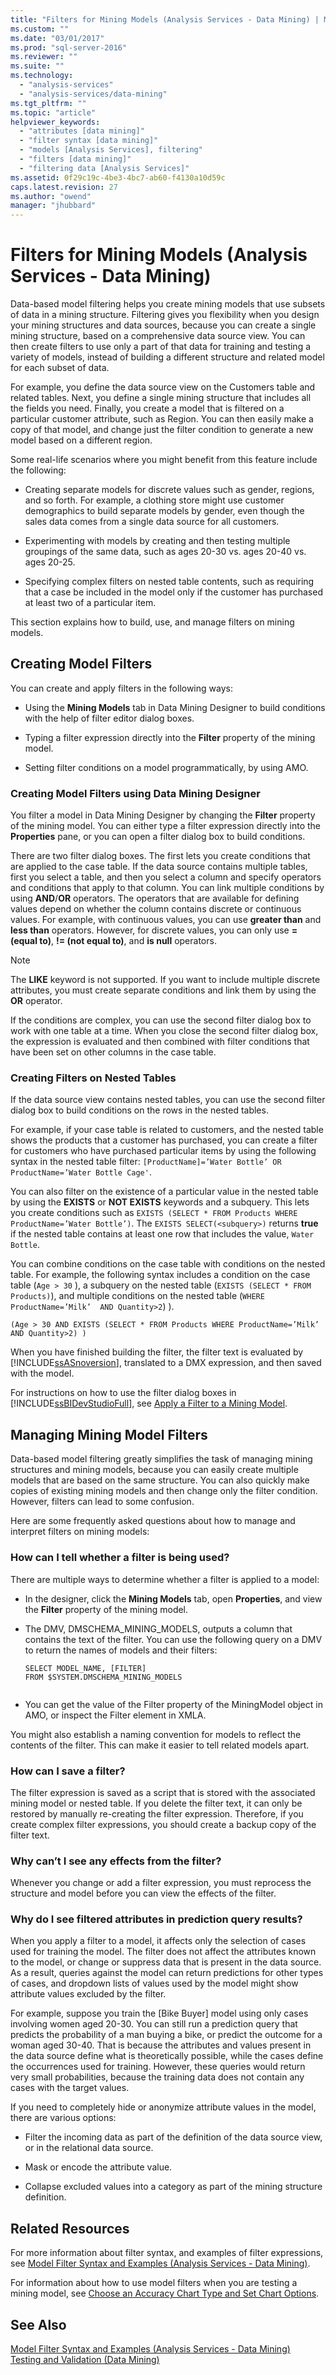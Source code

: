 ```yaml
---
title: "Filters for Mining Models (Analysis Services - Data Mining) | Microsoft Docs"
ms.custom: ""
ms.date: "03/01/2017"
ms.prod: "sql-server-2016"
ms.reviewer: ""
ms.suite: ""
ms.technology: 
  - "analysis-services"
  - "analysis-services/data-mining"
ms.tgt_pltfrm: ""
ms.topic: "article"
helpviewer_keywords: 
  - "attributes [data mining]"
  - "filter syntax [data mining]"
  - "models [Analysis Services], filtering"
  - "filters [data mining]"
  - "filtering data [Analysis Services]"
ms.assetid: 0f29c19c-4be3-4bc7-ab60-f4130a10d59c
caps.latest.revision: 27
ms.author: "owend"
manager: "jhubbard"
---
```

# Filters for Mining Models (Analysis Services - Data Mining)
  Data-based model filtering helps you create mining models that use subsets of data in a mining structure. Filtering gives you flexibility when you design your mining structures and data sources, because you can create a single mining structure, based on a comprehensive data source view. You can then create filters to use only a part of that data for training and testing a variety of models, instead of building a different structure and related model for each subset of data.  
  
 For example, you define the data source view on the Customers table and related tables. Next, you define a single mining structure that includes all the fields you need. Finally, you create a model that is filtered on a particular customer attribute, such as Region. You can then easily make a copy of that model, and change just the filter condition to generate a new model based on a different region.  
  
 Some real-life scenarios where you might benefit from this feature include the following:  
  
-   Creating separate models for discrete values such as gender, regions, and so forth. For example, a clothing store might use customer demographics to build separate models by gender, even though the sales data comes from a single data source for all customers.  
  
-   Experimenting with models by creating and then testing multiple groupings of the same data, such as ages 20-30 vs. ages 20-40 vs. ages 20-25.  
  
-   Specifying complex filters on nested table contents, such as requiring that a case be included in the model only if the customer has purchased at least two of a particular item.  
  
 This section explains how to build, use, and manage filters on mining models.  
  
## Creating Model Filters  
 You can create and apply filters in the following ways:  
  
-   Using the **Mining Models** tab in Data Mining Designer to build conditions with the help of filter editor dialog boxes.  
  
-   Typing a filter expression directly into the **Filter** property of the mining model.  
  
-   Setting filter conditions on a model programmatically, by using AMO.  
  
### Creating Model Filters using Data Mining Designer  
 You filter a model in Data Mining Designer by changing the **Filter** property of the mining model. You can either type a filter expression directly into the **Properties** pane, or you can open a filter dialog box to build conditions.  
  
 There are two filter dialog boxes. The first lets you create conditions that are applied to the case table. If the data source contains multiple tables, first you select a table, and then you select a column and specify operators and conditions that apply to that column. You can link multiple conditions by using **AND**/**OR** operators. The operators that are available for defining values depend on whether the column contains discrete or continuous values. For example, with continuous values, you can use **greater than** and **less than** operators. However, for discrete values, you can only use **= (equal to)**, **!= (not equal to)**, and **is null** operators.  
  
> [!NOTE]  
>  The **LIKE** keyword is not supported. If you want to include multiple discrete attributes, you must create separate conditions and link them by using the **OR** operator.  
  
 If the conditions are complex, you can use the second filter dialog box to work with one table at a time. When you close the second filter dialog box, the expression is evaluated and then combined with filter conditions that have been set on other columns in the case table.  
  
### Creating Filters on Nested Tables  
 If the data source view contains nested tables, you can use the second filter dialog box to build conditions on the rows in the nested tables.  
  
 For example, if your case table is related to customers, and the nested table shows the products that a customer has purchased, you can create a filter for customers who have purchased particular items by using the following syntax in the nested table filter: `[ProductName]=’Water Bottle’ OR ProductName=’Water Bottle Cage'`.  
  
 You can also filter on the existence of a particular value in the nested table by using the **EXISTS** or **NOT EXISTS** keywords and a subquery. This lets you create conditions such as `EXISTS (SELECT * FROM Products WHERE ProductName=’Water Bottle’)`. The `EXISTS SELECT(<subquery>)` returns **true** if the nested table contains at least one row that includes the value, `Water Bottle`.  
  
 You can combine conditions on the case table with conditions on the nested table. For example, the following syntax includes a condition on the case table (`Age > 30` ), a subquery on the nested table (`EXISTS (SELECT * FROM Products)`), and multiple conditions on the nested table (`WHERE ProductName=’Milk’  AND Quantity>2`) ).  
  
```  
(Age > 30 AND EXISTS (SELECT * FROM Products WHERE ProductName=’Milk’  AND Quantity>2) )  
```  
  
 When you have finished building the filter, the filter text is evaluated by [!INCLUDE[ssASnoversion](../../analysis-services/includes/ssasnoversion-md.md)], translated to a DMX expression, and then saved with the model.  
  
 For instructions on how to use the filter dialog boxes in [!INCLUDE[ssBIDevStudioFull](../../analysis-services/includes/ssbidevstudiofull-md.md)], see [Apply a Filter to a Mining Model](../../analysis-services/data-mining/apply-a-filter-to-a-mining-model.md).  
  
## Managing Mining Model Filters  
 Data-based model filtering greatly simplifies the task of managing mining structures and mining models, because you can easily create multiple models that are based on the same structure. You can also quickly make copies of existing mining models and then change only the filter condition. However, filters can lead to some confusion.  
  
 Here are some frequently asked questions about how to manage and interpret filters on mining models:  
  
### How can I tell whether a filter is being used?  
 There are multiple ways to determine whether a filter is applied to a model:  
  
-   In the designer, click the **Mining Models** tab, open **Properties**, and view the **Filter** property of the mining model.  
  
-   The DMV, DMSCHEMA_MINING_MODELS, outputs a column that contains the text of the filter. You can use the following query on a DMV to return the names of models and their filters:  
  
    ```  
    SELECT MODEL_NAME, [FILTER]   
    FROM $SYSTEM.DMSCHEMA_MINING_MODELS  
  
    ```  
  
-   You can get the value of the Filter property of the MiningModel object in AMO, or inspect the Filter element in XMLA.  
  
 You might also establish a naming convention for models to reflect the contents of the filter. This can make it easier to tell related models apart.  
  
### How can I save a filter?  
 The filter expression is saved as a script that is stored with the associated mining model or nested table. If you delete the filter text, it can only be restored by manually re-creating the filter expression. Therefore, if you create complex filter expressions, you should create a backup copy of the filter text.  
  
### Why can’t I see any effects from the filter?  
 Whenever you change or add a filter expression, you must reprocess the structure and model before you can view the effects of the filter.  
  
### Why do I see filtered attributes in prediction query results?  
 When you apply a filter to a model, it affects only the selection of cases used for training the model. The filter does not affect the attributes known to the model, or change or suppress data that is present in the data source. As a result, queries against the model can return predictions for other types of cases, and dropdown lists of values used by the model might show attribute values excluded by the filter.  
  
 For example, suppose you train the [Bike Buyer] model using only cases involving women aged 20-30. You can still run a prediction query that predicts the probability of a man buying a bike, or predict the outcome for a woman aged 30-40. That is because the attributes and values present in the data source define what is theoretically possible, while the cases define the occurrences used for training. However, these queries would return very small probabilities, because the training data does not contain any cases with the target values.  
  
 If you need to completely hide or anonymize attribute values in the model, there are various options:  
  
-   Filter the incoming data as part of the definition of the data source view, or in the relational data source.  
  
-   Mask or encode the attribute value.  
  
-   Collapse excluded values into a category as part of the mining structure definition.  
  
## Related Resources  
 For more information about filter syntax, and examples of filter expressions, see [Model Filter Syntax and Examples &#40;Analysis Services - Data Mining&#41;](../../analysis-services/data-mining/model-filter-syntax-and-examples-analysis-services-data-mining.md).  
  
 For information about how to use model filters when you are testing a mining model, see [Choose an Accuracy Chart Type and Set Chart Options](../../analysis-services/data-mining/choose-an-accuracy-chart-type-and-set-chart-options.md).  
  
## See Also  
 [Model Filter Syntax and Examples &#40;Analysis Services - Data Mining&#41;](../../analysis-services/data-mining/model-filter-syntax-and-examples-analysis-services-data-mining.md)   
 [Testing and Validation &#40;Data Mining&#41;](../../analysis-services/data-mining/testing-and-validation-data-mining.md)  
  
  